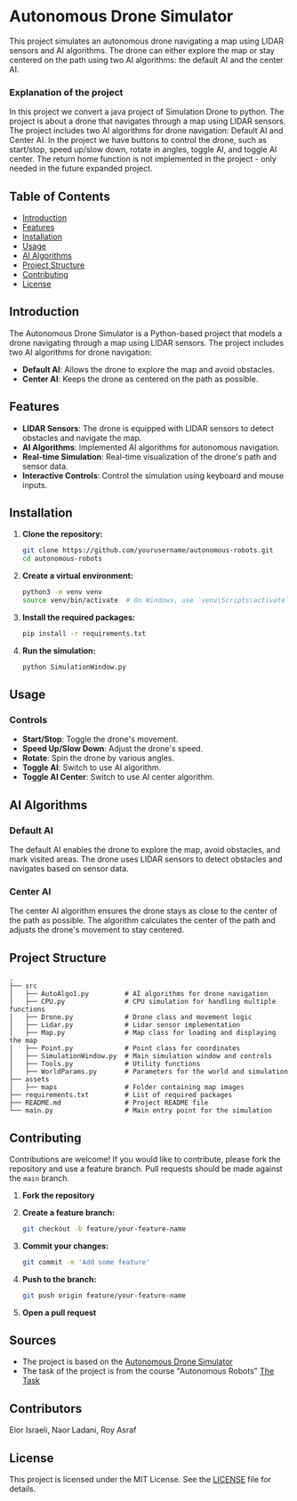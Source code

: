 # Autonomous Drone Simulator

This project simulates an autonomous drone navigating a map using LIDAR sensors and AI algorithms. The drone can either explore the map or stay centered on the path using two AI algorithms: the default AI and the center AI.

### Explanation of the project
In this project we convert a java project of Simulation Drone to python.
The project is about a drone that navigates through a map using LIDAR sensors.
The project includes two AI algorithms for drone navigation: Default AI and Center AI.
In the project we have buttons to control the drone, such as start/stop, speed up/slow down, rotate in angles, toggle AI, and toggle AI center.
The return home function is not implemented in the project - only needed in the future expanded project.

## Table of Contents

- [Introduction](#introduction)
- [Features](#features)
- [Installation](#installation)
- [Usage](#usage)
- [AI Algorithms](#ai-algorithms)
- [Project Structure](#project-structure)
- [Contributing](#contributing)
- [License](#license)

## Introduction

The Autonomous Drone Simulator is a Python-based project that models a drone navigating through a map using LIDAR sensors. The project includes two AI algorithms for drone navigation:

- **Default AI**: Allows the drone to explore the map and avoid obstacles.
- **Center AI**: Keeps the drone as centered on the path as possible.

## Features

- **LIDAR Sensors**: The drone is equipped with LIDAR sensors to detect obstacles and navigate the map.
- **AI Algorithms**: Implemented AI algorithms for autonomous navigation.
- **Real-time Simulation**: Real-time visualization of the drone's path and sensor data.
- **Interactive Controls**: Control the simulation using keyboard and mouse inputs.

## Installation

1. **Clone the repository:**

    ```bash
    git clone https://github.com/yourusername/autonomous-robots.git
    cd autonomous-robots
    ```

2. **Create a virtual environment:**

    ```bash
    python3 -m venv venv
    source venv/bin/activate  # On Windows, use `venv\Scripts\activate`
    ```

3. **Install the required packages:**

    ```bash
    pip install -r requirements.txt
    ```

4. **Run the simulation:**

    ```bash
    python SimulationWindow.py
    ```

## Usage

### Controls

- **Start/Stop**: Toggle the drone's movement.
- **Speed Up/Slow Down**: Adjust the drone's speed.
- **Rotate**: Spin the drone by various angles.
- **Toggle AI**: Switch to use AI algorithm.
- **Toggle AI Center**: Switch to use AI center algorithm.

## AI Algorithms

### Default AI

The default AI enables the drone to explore the map, avoid obstacles, and mark visited areas. The drone uses LIDAR sensors to detect obstacles and navigates based on sensor data.

### Center AI

The center AI algorithm ensures the drone stays as close to the center of the path as possible. The algorithm calculates the center of the path and adjusts the drone's movement to stay centered.

## Project Structure

```plaintext
.
├── src
│   ├── AutoAlgo1.py         # AI algorithms for drone navigation
│   ├── CPU.py               # CPU simulation for handling multiple functions
│   ├── Drone.py             # Drone class and movement logic
│   ├── Lidar.py             # Lidar sensor implementation
│   ├── Map.py               # Map class for loading and displaying the map
│   ├── Point.py             # Point class for coordinates
│   ├── SimulationWindow.py  # Main simulation window and controls
│   ├── Tools.py             # Utility functions
│   ├── WorldParams.py       # Parameters for the world and simulation
├── assets
│   ├── maps                 # Folder containing map images
├── requirements.txt         # List of required packages
├── README.md                # Project README file
└── main.py                  # Main entry point for the simulation
```

## Contributing

Contributions are welcome! If you would like to contribute, please fork the repository and use a feature branch. Pull requests should be made against the `main` branch.

1. **Fork the repository**

2. **Create a feature branch:**

    ```bash
    git checkout -b feature/your-feature-name
    ```

3. **Commit your changes:**

    ```bash
    git commit -m 'Add some feature'
    ```

4. **Push to the branch:**

    ```bash
    git push origin feature/your-feature-name
    ```

5. **Open a pull request**

## Sources
- The project is based on the [Autonomous Drone Simulator](https://github.com/vection/DroneSimulator)
- The task of the project is from the course "Autonomous Robots" [The Task](https://docs.google.com/document/d/1eo34T_M7jfduRZm_oevy94YY2LkGLzRT/edit?usp=sharing&ouid=113711744349547563645&rtpof=true&sd=true)

## Contributors
Elor Israeli, Naor Ladani, Roy Asraf

## License

This project is licensed under the MIT License. See the [LICENSE](LICENSE) file for details.

